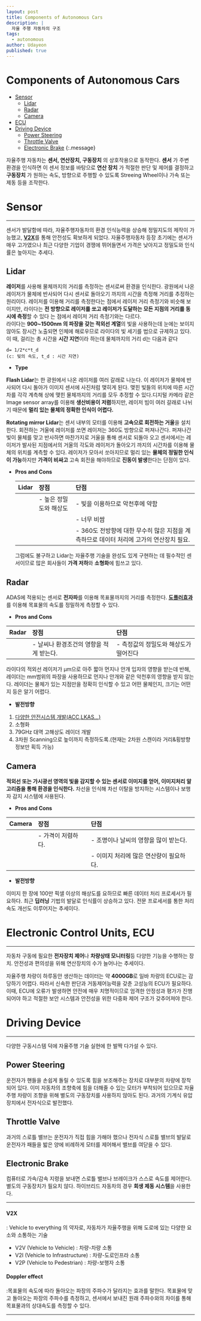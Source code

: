 ```yaml
---
layout: post
title: Components of Autonomous Cars
description: |
  자율 주행 자동차의 구조
tags:
  - autonomous
author: Udayeon
published: true
---
```


# Components of Autonomous Cars
- [Sensor](https://udayeon.github.io/2021/07/06/structure/#sensor)
    - [Lidar](https://udayeon.github.io/2021/07/06/structure/#lidar)
    - [Radar](https://udayeon.github.io/2021/07/06/structure/#radar)
    - [Camera](https://udayeon.github.io/2021/07/06/structure/#camera)
- [ECU](https://udayeon.github.io/2021/07/06/structure/#electronic-control-units-ecu)
- [Driving Device](https://udayeon.github.io/2021/07/06/structure/#driving-device)
    - [Power Steering](https://udayeon.github.io/2021/07/06/structure/#power-steering)
    - [Throttle Valve](https://udayeon.github.io/2021/07/06/structure/#throttle-valve)
    - [Electronic Brake](https://udayeon.github.io/2021/07/06/structure/#electronic-brake)
{:.message}

자율주행 자동차는 **센서, 연산장치, 구동장치** 의 상호작용으로 동작한다. 
**센서** 가 주변 환경을 인식하면 이 센서 정보를 바탕으로 **연산 장치** 가 적절한 판단 및 제어를 결정하고 
**구동장치** 가 원하는 속도, 방향으로 주행할 수 있도록 Streeing Wheel이나 가속 또는 제동 등을 조작한다.


# Sensor
* * *
센서가 발달함에 따라, 자율주행자동차의 환경 인식능력을 상승해 정밀지도의 제작이 가능했고, 
[**V2X**](https://udayeon.github.io/2021/07/06/structure/#v2x)를 통해 안전성도 확보하게 되었다. 자율주행자동차 등장 초기에는 센서가 매우 고가였으나 최근 다양한 기업이 경쟁에 뛰어들면서 가격은 낮아지고 정밀도와 인식률은 높아지는 추세다.


## Lidar
**레이저**를 사용해 물체까지의 거리를 측정하는 센서로써 환경을 인식한다. 광원에서 나온 레이저가 물체에 반사되어 다시 센서로 돌아오기 까지의 시간을 측정해 거리를 추정하는 원리이다. 
 레이저를 이용해 거리를 측정한다는 점에서 레이저 거리 측정기와 비슷해 보이지만, 라이다는 **전 방향으로 레이저를 쏘고 레이저가 도달하는 모든 지점의 거리를 동시에 측정**할 수 있다
 는 점에서 레이저 거리 측정기와는 다르다.                                                                                                                           
 라이다는 **900~1500nm 의 파장을 갖는 적외선 계열**의 빛을 사용하는데 눈에는 보이지 않아도 장시간 노출되면 인체에 해로우므로 라이다의 빛 세기를 법으로 규제하고 있다. 
 이 때, 걸리는 총 시간을 **시간 지연**이라 하는데 물체까지의 거리 d는 다음과 같다
 
```
d= 1/2*c*t_d
(c: 빛의 속도, t_d : 시간 지연)
```

* **Type**

**Flash Lidar**는 한 광원에서 나온 레이저를 여러 갈래로 나눈다. 이 레이저가 물체에 반사되어 다시 돌아가 이미지 센서에 사진처럼 맺히게 된다. 맺힌 빛들의 위치에 따른 시간차를 각각 계측해 상에 맺힌 물체까지의 거리를 모두 추정할 수 있다.디지털 카메라 같은 Image sensor array를 이용해 **생산비용이 저렴**하지만, 레이저 빔이 여러 갈래로 나뉘기 때문에 **멀리 있는 물체의 정확한 인식이 어렵다.**

**Rotating mirror Lidar**는 센서 내부의 모터를 이용해 **고속으로 회전하는 거울**을 설치한다. 회전하는 거울에  레이저를 쏘면 레이저는 360도 방향으로 퍼져나간다. 퍼져나간 빛이 물체를 맞고 반사하면 마찬가지로 거울을 통해 센서로 되돌아 오고 센서에서는 레이저가 발사된 지점에서의 거울의 각도와 레이저가 돌아오기 까지의 시간차를 이용해 물체의 위치를 계측할 수 있다. 레이저가 모아서 쏘아지므로 멀리 있는 **물체의 정밀한 인식이 가능**하지만 **가격이 비싸고** 고속 회전을 해야하므로 **진동이 발생**한다는 단점이 있다.


* **Pros and Cons**

  |Lidar|장점|단점|
  |:----|:---|:---|
  |     |- 높은 정밀도와 해상도|- 빛을 이용하므로 악천후에 약함|
  |     |                      |- 너무 비쌈|
  |     |                      |- 360도 전방향에 대한 무수히 많은 지점을 계측하므로 데이터 처리에 고가의 연산장치 필요.|
  
  그럼에도 불구하고 Lidar는 자율주행 기술을 완성도 있게 구현하는 데 필수적인 센서이므로 많은 회사들이 **가격 저하**와 **소형화**에 힘쓰고 있다.
  
  
## Radar

ADAS에 적용되는 센서로 **전자파**를 이용해 목표물까지의 거리를 측정한다. [**도플러효과**](https://udayeon.github.io/2021/07/06/structure/#doppler-effect)를 이용해 목표물의 속도를 정밀하게 측정할 수 있다. 

* **Pros and Cons**

|Radar|장점|단점|
|:----|:---|:---|
|	  |- 날씨나 환경조건의 영향을 적게 받는다.|- 측정값의 정밀도와 해상도가 떨어진다|

라이다의 적외선 레이저가 μm으로 아주 짧아 먼지나 안개 입자의 영향을 받는데 반해, 
레이더는 mm범위의 파장을 사용하므로 먼지나 안개와 같은 악천후의 영향을 받지 않는다. 
레이더는 물체가 있는 지점만을 정확히 인식할 수 있고 어떤 물체인지, 크기는 어떤지 등은 알기 어렵다.

* **발전방향**

1. [다양한 안전시스템 개발(ACC,LKAS...)](https://udayeon.github.io/2021/07/05/About-AV/#advanced-driver-assistance-system-adas)
2. 소형화 
3. 79GHz 대역 고해상도 레이더 개발
4. 3차원 Scanning으로 높이까지 측정하도록.(현재는 2차원 스캔이라 거리&횡방향 정보만 획득 가능)

## Camera

**적외선 또는 가시광선 영역의 빛을 감지할 수 있는 센서로 이미지를 얻어, 이미지처리 알고리즘을 통해 환경을 인식한다.** 차선을 인식해 차선 이탈을 방지하는 시스템이나 보행자 감지 시스템에 사용된다.

* **Pros and Cons**

|Camera|장점|단점|
|:-----|:---|:---|
|	   |- 가격이 저렴하다.|- 조명이나 날씨의 영향을 많이 받는다.|
|	   |				  |- 이미지 처리에 많은 연산량이 필요하다.|

* **발전방향**

이미지 한 장에 100만 픽샐 이상의 해상도를 요하므로 빠른 데이터 처리 프로세서가 필요하다. 최근 **딥러닝** 기법의 발달로 인식률이 상승하고 있다. 전문 프로세서를 통한 처리속도 개선도 이루어지는 추세이다.


# Electronic Control Units, ECU
* * *
자동차 구동에 필요한 **전자장치 제어**나 **차량상태 모니터링**등 다양한 기능을 수행하는 장치.
안전성과 편의성을 위해 연산장치의 수가 늘어나는 추세이다.                                    

자율주행 차량이 하루동안 생산하는 데이터는 약 **4000GB**로 일바 차량의 ECU로는 감당하기 어렵다. 
따라서 신속한 판단과 거동제어능력을 갖춘 고성능의 ECU가 필요하다. 이때, ECU에 오류가 발생하면 안전에
매우 치명적이므로 엄격한 안정성과 평가가 진행 되어야 하고 적절한 보안 시스템과 안전성을 위한 다중화 
제어 구조가 갖추어져야 한다. 

# Driving Device
* * *
다양한 구동시스템 덕에 자율주행 기술 실현에 한 발짝 다가설 수 있다. 

## Power Steering
운전자가 핸들을 손쉽게 돌릴 수 있도록 힘을 보조해주는 장치로 대부분의 차량에 장착되어 있다.
이미 자동차의 조향축에 힘을 더해줄 수 있는 모터가 부착되어 있으므로 자율주행 차량이 조향을 위해
별도의 구동장치를 사용하지 않아도 된다. 과거의 기계식 유압장치에서 전자식으로 발전했다.

## Throttle Valve
과거의 스로틀 밸브는 운전자가 직접 힘을 가해야 했으나 전자식 스로틀 밸브의 발달로 운전자가 패들을
밟은 양에 비례하게 모터를 제어해서 밸브를 여닫을 수 있다.

## Electronic Brake
컴퓨터로 가속/감속 지령을 보내면 스로틀 밸브나 브레이크가 스스로 속도를 제어한다. 별도의 구동장치가
필요치 않다. 하이브리드 자동차의 경우 **회생 제동 시스템**을 사용한다.

* * * 
#### V2X 
: Vehicle to everything 의 약자로, 자동차가 자율주행을 위해 도로에 있는 다양한 요소와 소통하는 기술 
- V2V (Vehicle to Vehicle) : 차량-차량 소통
- V2I (Vehicle to Infrastructure) : 차량-도로인프라 소통
- V2P (Vehicle to Pedestrian) : 차량-보행자 소통


#### Doppler effect
:목표물의 속도에 따라 돌아오는 파장의 주파수가 달라지는 효과를 말한다. 
목표물에 맞고 돌아오는 파장의 주파수를 측정하고, 센서에서 보내진 원래 주파수와의 차이를 통해 목표물과의 상대속도를 측정할 수 있다.
* * *

